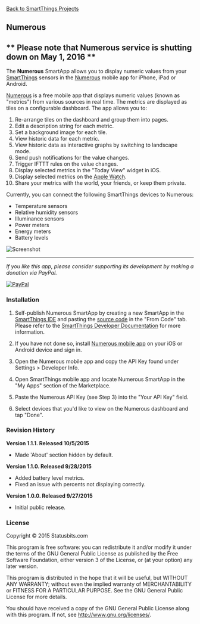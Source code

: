 [Back to SmartThings Projects](https://github.com/statusbits/smartthings)

Numerous
--------

** Please note that Numerous service is shutting down on May 1, 2016 **
----

The **Numerous** SmartApp allows you to display numeric values from your
[SmartThings](http://www.smartthings.com) sensors in the
[Numerous](http://numerousapp.com) mobile app for iPhone, iPad or Android.

[Numerous](http://numerousapp.com) is a free mobile app that displays numeric
values (known as "metrics") from various sources in real time. The metrics are
displayed as tiles on a configurable dashboard. The app allows you to:

1. Re-arrange tiles on the dashboard and group them into pages.
2. Edit a description string for each metric.
3. Set a background image for each tile.
4. View historic data for each metric.
5. View historic data as interactive graphs by switching to landscape mode.
6. Send push notifications for the value changes.
7. Trigger IFTTT rules on the value changes.
8. Display selected metrics in the "Today View" widget in iOS.
8. Display selected metrics on the [Apple Watch](http://numerousapp.com/watch/).
9. Share your metrics with the world, your friends, or keep them private.

Currently, you can connect the following SmartThings devices to Numerous:

* Temperature sensors
* Relative humidity sensors
* Illuminance sensors
* Power meters
* Energy meters
* Battery levels

![Screenshot](http://statusbits.github.io/images/Numerous-01.jpg)

---

*If you like this app, please consider supporting its development by making a
donation via PayPal.*

[![PayPal](https://www.paypalobjects.com/en_US/i/btn/btn_donate_LG.gif)](https://www.paypal.com/cgi-bin/webscr?cmd=_s-xclick&hosted_button_id=ATTTMV7JV2W9W)


### Installation

1. Self-publish Numerous SmartApp by creating a new SmartApp in the
[SmartThings IDE](https://graph.api.smartthings.com/ide/apps) and pasting the
[source code](https://raw.githubusercontent.com/statusbits/smartthings/master/smartapps/statusbits/numerous.src/numerous.groovy)
in the "From Code" tab. Please refer to the
[SmartThings Developer Documentation](http://docs.smartthings.com/en/latest/index.html)
for more information.

2. If you have not done so, install
[Numerous mobile app](http://numerousapp.com/download/) on your iOS or Android
device and sign in.

3. Open the Numerous mobile app and copy the API Key found under Settings >
Developer Info.

4. Open SmartThings mobile app and locate Numerous SmartApp in the "My Apps"
section of the Marketplace.

5. Paste the Numerous API Key (see Step 3) into the "Your API Key" field.

6. Select devices that you'd like to view on the Numerous dashboard and tap
"Done".


### Revision History

**Version 1.1.1. Released 10/5/2015**

* Made 'About' section hidden by default.

**Version 1.1.0. Released 9/28/2015**

* Added battery level metrics.
* Fixed an issue with percents not displaying correctly.

**Version 1.0.0. Released 9/27/2015**

* Initial public release.


### License

Copyright © 2015 Statusbits.com

This program is free software: you can redistribute it and/or modify it
under the terms of the GNU General Public License as published by the Free
Software Foundation, either version 3 of the License, or (at your option)
any later version.

This program is distributed in the hope that it will be useful, but
WITHOUT ANY WARRANTY; without even the implied warranty of MERCHANTABILITY
or FITNESS FOR A PARTICULAR PURPOSE.  See the GNU General Public License
for more details.

You should have received a copy of the GNU General Public License along
with this program.  If not, see <http://www.gnu.org/licenses/>.
